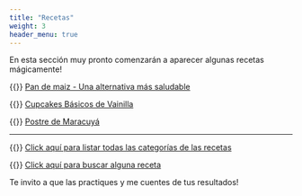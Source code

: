 ```yaml
---
title: "Recetas"
weight: 3
header_menu: true
---
```


En esta sección muy pronto comenzarán a aparecer algunas recetas mágicamente!

{{<icon class="fa fa-hand-o-right">}}&nbsp;[Pan de maiz - Una alternativa más saludable](recipes/pan_maiz_saludable)

{{<icon class="fa fa-hand-o-right">}}&nbsp;[Cupcakes Básicos de Vainilla](recipes/cupcakes_basicos_vainilla)

{{<icon class="fa fa-hand-o-right">}}&nbsp;[Postre de Maracuyá](recipes/postre_maracuya)

__________________________________________
{{<icon class="fa fa-hand-o-right">}}&nbsp;[Click aquí para listar todas las categorías de las recetas](categories)

{{<icon class="fa fa-hand-o-right">}}&nbsp;[Click aquí para buscar alguna receta](search/)


Te invito a que las practiques y me cuentes de tus resultados!






